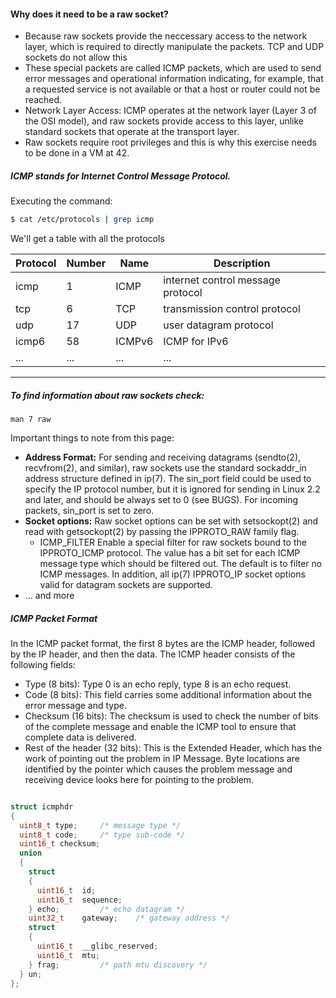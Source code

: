 #### Why does it need to be a raw socket?
- Because raw sockets provide the neccessary access to the network layer,
	which is required to directly manipulate the packets.
	TCP and UDP sockets do not allow this
- These special packets are called ICMP packets, which are used to send
	error messages and operational information indicating, for example,
	that a requested service is not available or that a host or router
	could not be reached.
- Network Layer Access: ICMP operates at the network layer (Layer 3 of the
	OSI model), and raw sockets provide access to this layer, unlike
	standard sockets that operate at the transport layer.
- Raw sockets require root privileges and this is why this exercise needs
	to be done in a VM at 42.

##### ICMP stands for Internet Control Message Protocol.

Executing the command:
```bash
$ cat /etc/protocols | grep icmp
```
We'll get a table with all the protocols

| Protocol      | Number    | Name           | Description  |
|---------------|-----------|----------------|--------------|
| icmp          | 1         | ICMP           | internet control message protocol|
| tcp           | 6         | TCP            | transmission control protocol |
| udp           | 17        | UDP            | user datagram protocol |
| icmp6         | 58        | ICMPv6         | ICMP for IPv6 |
| ...           | ...       | ...            | ... |


------------------------------------------

##### To find information about raw sockets check:
```
man 7 raw
```
Important things to note from this page:
- **Address Format:** For sending and receiving datagrams (sendto(2), recvfrom(2), and similar), raw sockets  use  the  standard sockaddr_in address structure defined in ip(7). The sin_port field could be used to specify the IP protocol number, but  it  is  ignored  for  sending  in  Linux 2.2 and later, and should be always set to 0 (see BUGS).  For incoming packets, sin_port is set to zero.
- **Socket options:** Raw socket options can be set with setsockopt(2) and read with getsockopt(2) by passing the IPPROTO_RAW family flag.
    - ICMP_FILTER Enable a special filter for raw sockets bound to the IPPROTO_ICMP protocol. The value has a bit set for each ICMP message type which should be filtered out.  The default is to filter no ICMP messages. In addition, all ip(7) IPPROTO_IP socket options valid for datagram sockets are supported.
- ... and more

##### ICMP Packet Format

In the ICMP packet format, the first 8 bytes are the ICMP header, followed by the IP header, and then the data. The ICMP header consists of the following fields:
- Type (8 bits): Type 0 is an echo reply, type 8 is an echo request.
- Code (8 bits): This field carries some additional information about the error message and type.
- Checksum (16 bits): The checksum is used to check the number of bits of the complete message and enable the ICMP tool to ensure that complete data is delivered.
- Rest of the header (32 bits): This is the Extended Header, which has the work of pointing out the problem in IP Message. Byte locations are identified by the pointer which causes the problem message and receiving device looks here for pointing to the problem.

```c

struct icmphdr
{
  uint8_t type;		/* message type */
  uint8_t code;		/* type sub-code */
  uint16_t checksum;
  union
  {
    struct
    {
      uint16_t	id;
      uint16_t	sequence;
    } echo;			/* echo datagram */
    uint32_t	gateway;	/* gateway address */
    struct
    {
      uint16_t	__glibc_reserved;
      uint16_t	mtu;
    } frag;			/* path mtu discovery */
  } un;
};
```
